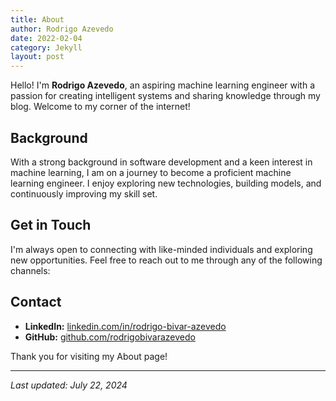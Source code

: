 ```yaml
---
title: About
author: Rodrigo Azevedo
date: 2022-02-04
category: Jekyll
layout: post
---
```


Hello! I'm **Rodrigo Azevedo**, an aspiring machine learning engineer with a passion for creating intelligent systems and sharing knowledge through my blog. Welcome to my corner of the internet!

## Background

With a strong background in software development and a keen interest in machine learning, I am on a journey to become a proficient machine learning engineer. I enjoy exploring new technologies, building models, and continuously improving my skill set.

## Get in Touch

I'm always open to connecting with like-minded individuals and exploring new opportunities. Feel free to reach out to me through any of the following channels:

## Contact

- **LinkedIn:** [linkedin.com/in/rodrigo-bivar-azevedo](https://www.linkedin.com/in/rodrigo-bivar-azevedo/)
- **GitHub:** [github.com/rodrigobivarazevedo](https://github.com/rodrigobivarazevedo)


Thank you for visiting my About page!

---

*Last updated: July 22, 2024*
